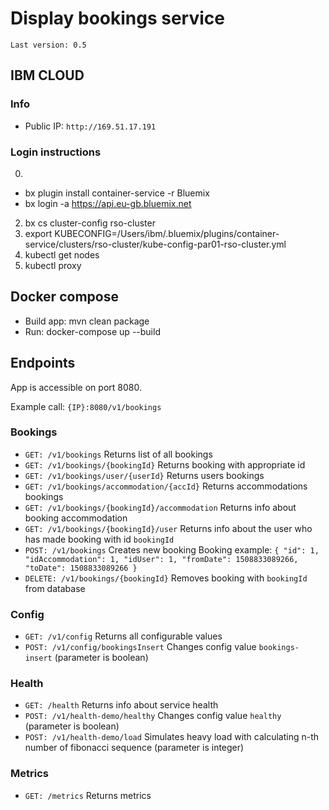 # Display bookings service

`Last version: 0.5`

## IBM CLOUD

### Info
* Public IP: `http://169.51.17.191`

### Login instructions
0. 
- bx plugin install container-service -r Bluemix
- bx login -a https://api.eu-gb.bluemix.net 
2. bx cs cluster-config rso-cluster
3. export KUBECONFIG=/Users/ibm/.bluemix/plugins/container-service/clusters/rso-cluster/kube-config-par01-rso-cluster.yml
4. kubectl get nodes
5. kubectl proxy

## Docker compose
- Build app: mvn clean package
- Run: docker-compose up --build

## Endpoints
App is accessible on port 8080.

Example call: `{IP}:8080/v1/bookings`
### Bookings
* `GET: /v1/bookings` Returns list of all bookings
* `GET: /v1/bookings/{bookingId}` Returns booking with appropriate id
* `GET: /v1/bookings/user/{userId}` Returns users bookings
* `GET: /v1/bookings/accommodation/{accId}` Returns accommodations bookings
* `GET: /v1/bookings/{bookingId}/accommodation` Returns info about booking accommodation
* `GET: /v1/bookings/{bookingId}/user` Returns info about the user who has made booking with id `bookingId`
* `POST: /v1/bookings` Creates new booking
Booking example:
`{
    "id": 1,
    "idAccommodation": 1,
    "idUser": 1,
    "fromDate": 1508833089266,
    "toDate": 1508833089266
}`
* `DELETE: /v1/bookings/{bookingId}` Removes booking with `bookingId` from database

### Config
* `GET: /v1/config` Returns all configurable values
* `POST: /v1/config/bookingsInsert` Changes config value `bookings-insert`  (parameter is boolean)

### Health
* `GET: /health` Returns info about service health
* `POST: /v1/health-demo/healthy` Changes config value `healthy` (parameter is boolean)
* `POST: /v1/health-demo/load` Simulates heavy load with calculating n-th number of fibonacci sequence (parameter is integer) 

### Metrics
* `GET: /metrics` Returns metrics
   

   


  

     

   
